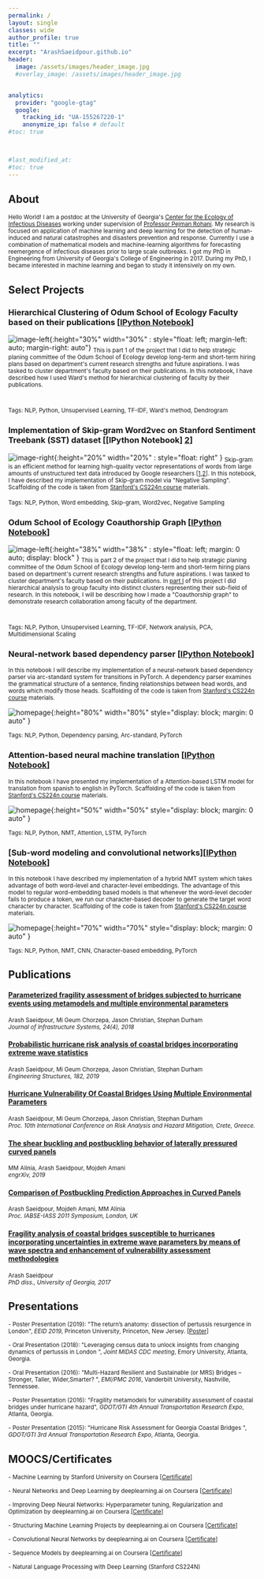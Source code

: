 ```yaml
---
permalink: /
layout: single
classes: wide
author_profile: true
title: ""
excerpt: "ArashSaeidpour.github.io"
header:
  image: /assets/images/header_image.jpg
  #overlay_image: /assets/images/header_image.jpg


analytics:
  provider: "google-gtag"
  google:
    tracking_id: "UA-155267220-1"
    anonymize_ip: false # default
#toc: true



#last_modified_at:
#toc: true
---
```


## About

<sub> Hello World! I am a postdoc at the University of Georgia's [Center for the Ecology of Infectious Diseases](http://ceid.uga.edu/) working under supervision of [Professor Pejman Rohani](http://rohanilab.ecology.uga.edu/). My research is focused on application of  machine learning  and deep learning for  the detection of human-induced and natural catastrophes and disasters prevention and response. Currently I use a combination of mathematical models and machine-learning algorithms for forecasting reemergence of infectious diseases prior to large scale outbreaks. I got my PhD in Engineering from University of Georgia's College of Engineering in 2017. During my PhD, I became interested in machine learning and began to study it intensively on my own. <sub>



## Select Projects

### Hierarchical Clustering of Odum School of Ecology Faculty based on their publications [[IPython Notebook][102]]<br>

![image-left](/assets/images/dendogram.png){:height="30%" width="30%" : style="float: left; margin-left: auto; margin-right: auto"} <sub> This is part 1 of the project that I did to help strategic planing committee of the Odum School of Ecology develop long-term and short-term hiring plans based on department's current research strengths and future aspirations. I was tasked to cluster department's faculty based on their publications. In this notebook, I have described how I used Ward's method for hierarchical clustering of faculty by their publications. <sub> <br> <br> <br>


<sub> Tags: NLP, Python, Unsupervised Learning, TF-IDF, Ward's method, Dendrogram <sub>

[101]:  /assets/images/dendogram.png
[102]:  https://github.com/ArashSaeidpour/Hierarchical-Clustering-of-Odum-School-of-Ecology-Faculty-based-on-their-publications/blob/master/Hierarchical%20clustering.ipynb
  "IPython notebook"



### Implementation of Skip-gram Word2vec on Stanford Sentiment Treebank (SST) dataset [[IPython Notebook] [2]]

![image-right][1]{:height="20%" width="20%" : style="float: right" } <sub> Skip-gram is an efficient method for learning high-quality vector representations of words from large amounts of unstructured text data introduced by Google researchers [[1][301],[2][302]]. In this notebook, I have described my implementation of Skip-gram model via "Negative Sampling". Scaffolding of the code is taken from [Stanford's CS224n course][303] materials. <sub> <br>


<sub> Tags: NLP, Python, Word embedding, Skip-gram, Word2vec, Negative Sampling <sub>

[1]:  /assets/images/bag_of_words.jpg
[2]:  https://github.com/ArashSaeidpour/word2vec/blob/master/Implementation%20of%20word2vec.ipynb
 "IPython notebook"

 [301]: https://papers.nips.cc/paper/5021-distributed-representations-of-words-and-phrases-and-their-compositionality.pdf
 [302]: https://arxiv.org/abs/1301.3781
 [303]: https://web.stanford.edu/class/archive/cs/cs224n/cs224n.1194/



### Odum School of Ecology Coauthorship Graph [[IPython Notebook][104]]

![image-left][103]{:height="38%" width="38%" : style="float: left; margin: 0 auto; display: block" } <sub> This is part 2 of the project that I did to help strategic planing committee of the Odum School of Ecology develop long-term and short-term hiring plans based on department's current research strengths and future aspirations. I was tasked to cluster department's faculty based on their publications. In [part I][102] of this project I did hierarchical analysis to group faculty into distinct clusters representing their sub-field of research. In this notebook, I will be describing how I made a "Coauthorship graph" to demonstrate research collaboration among faculty of the department. <sub> <br> <br> <br>

<sub> Tags: NLP, Python, Unsupervised Learning, TF-IDF, Network analysis, PCA, Multidimensional Scaling  <sub>


[103]:  /assets/images/coauthorship_graph.png
[104]:  https://github.com/ArashSaeidpour/Hierarchical-Clustering-of-Odum-School-of-Ecology-Faculty-based-on-their-publications/blob/master/Coauthorship%20graph.ipynb
 "IPython notebook"



### Neural-network based dependency parser [[IPython Notebook][4]]

 <sub> In this notebook I will describe my implementation of a neural-network based dependency parser via arc-standard system for transitions in PyTorch. A dependency parser examines the grammatical structure of a sentence, finding relationships between head words, and words which modify those heads. Scaffolding of the code is taken from [Stanford's CS224n course][303] materials.<sub>

![homepage][3]{:height="80%" width="80%" style="display: block; margin: 0 auto" }

[3]:  /assets/images/nn_parser.png
[4]:  https://github.com/ArashSaeidpour/NN-based-dependency-parser/blob/master/NN-dependency%20parser.ipynb
"IPython notebook"

<sub> Tags: NLP, Python, Dependency parsing, Arc-standard, PyTorch <sub>


### Attention-based neural machine translation [[IPython Notebook][6]]

<sub> In this notebook I have presented my implementation of a Attention-based LSTM model for translation from spanish to english in PyTorch. Scaffolding of the code is taken from [Stanford's CS224n course][303] materials.  <sub>

![homepage][5]{:height="50%" width="50%" style="display: block; margin: 0 auto" }

[5]:  /assets/images/attention.png
[6]:  https://github.com/ArashSaeidpour/Attention-based-NMT/blob/master/Attention-based%20NMT.ipynb "IPython notebook"

<sub> Tags: NLP, Python, NMT, Attention, LSTM, PyTorch <sub>

### [Sub-word modeling and convolutional networks][[IPython Notebook][8]]

<sub> In this notebook I have described my implementation of a hybrid NMT system which takes advantage of both word-level and character-level embeddings. The advantage of this model to regular word-embedding based models is that whenever the word-level decoder fails to produce a token, we run our character-based decoder to generate the target word character by character. Scaffolding of the code is taken from [Stanford's CS224n course][303] materials.<sub>



![homepage][7]{:height="70%" width="70%" style="display: block; margin: 0 auto" }

<sub> Tags: NLP, Python, NMT, CNN, Character-based embedding, PyTorch <sub>

[7]:  /assets/images/character_cnn.png
[8]:  https://github.com/ArashSaeidpour/Sub-word-modeling-and-convolutional-networks/blob/master/Sub-word%20modeling%20and%20convolutional%20networks.ipynb
 "IPython notebook"


## Publications
#### [Parameterized fragility assessment of bridges subjected to hurricane events using metamodels and multiple environmental parameters][9]
<sub> Arash Saeidpour, Mi Geum Chorzepa, Jason Christian, Stephan Durham <br>
*Journal of Infrastructure Systems, 24(4), 2018* <sub>

#### [Probabilistic hurricane risk analysis of coastal bridges incorporating extreme wave statistics][10]
<sub> Arash Saeidpour, Mi Geum Chorzepa, Jason Christian, Stephan Durham <br>
*Engineering Structures, 182, 2019* <sub>

#### [Hurricane Vulnerability Of Coastal Bridges Using Multiple Environmental Parameters][11]
<sub> Arash Saeidpour, Mi Geum Chorzepa, Jason Christian, Stephan Durham <br>
*Proc. 10th International Conference on Risk Analysis and Hazard Mitigation, Crete, Greece.* <sub>

#### [The shear buckling and postbuckling behavior of laterally pressured curved panels][12]
<sub> MM Alinia, Arash Saeidpour, Mojdeh Amani <br>
*engrXiv, 2019* <sub>

#### [Comparison of Postbuckling Prediction Approaches in Curved Panels][13]
<sub> Arash Saeidpour, Mojdeh Amani, MM Alinia <br>
*Proc. IABSE-IASS 2011 Symposium, London, UK* <sub>

#### [Fragility analysis of coastal bridges susceptible to hurricanes incorporating uncertainties in extreme wave parameters by means of wave spectra and enhancement of vulnerability assessment methodologies][14]
<sub> Arash Saeidpour <br>
*PhD diss., University of Georgia, 2017* <sub>


## Presentations

<sub> - Poster Presentation (2019): "The return’s anatomy: dissection of pertussis resurgence in London", *EEID 2019*, Princeton University, Princeton, New Jersey. \[[Poster](https://docs.google.com/presentation/d/1zfcVHL_W03fepaAiSvXAb_FlHj55GxsHradAE83utzQ/edit?usp=sharing)\]<sub>


<sub> - Oral Presentation (2018): "Leveraging census data to unlock insights from changing dynamics of pertussis in London ", *Joint MIDAS CDC meeting*, Emory University, Atlanta, Georgia. <sub>


<sub> - Oral Presentation (2016): "Multi-Hazard Resilient and Sustainable (or MRS) Bridges – Stronger, Taller, Wider,Smarter? ", *EMI/PMC 2016*, Vanderbilt University, Nashville, Tennessee. <sub>

<sub> - Poster Presentation (2016): "Fragility metamodels for vulnerability assessment of coastal bridges under hurricane hazard", *GDOT/GTI 4th Annual Transportation Research Expo*, Atlanta, Georgia. <sub>

<sub> - Poster Presentation (2015): "Hurricane Risk Assessment for Georgia Coastal Bridges ", *GDOT/GTI 3rd Annual Transportation Research Expo*, Atlanta, Georgia. <sub>

## MOOCS/Certificates

<sub> -  Machine Learning by Stanford University on Coursera \[[Certificate][201]\]

<sub> -  Neural Networks and Deep Learning by deeplearning.ai on Coursera \[[Certificate][202]\] <sub>

<sub> -  Improving Deep Neural Networks: Hyperparameter tuning, Regularization and Optimization by deeplearning.ai on Coursera \[[Certificate][203]\] <sub>

<sub> -  Structuring Machine Learning Projects by deeplearning.ai on Coursera \[[Certificate][204]\] <sub>

<sub> -  Convolutional Neural Networks by deeplearning.ai on Coursera \[[Certificate][205]\] <sub>

<sub> -  Sequence Models by deeplearning.ai on Coursera \[[Certificate][206]\] <sub>

<sub> -  Natural Language Processing with Deep Learning (Stanford CS224N)  <sub>



[201]: https://www.coursera.org/account/accomplishments/certificate/CAT2Q4MM8PSK
[202]: https://www.coursera.org/account/accomplishments/certificate/EVUVCJLZGWGA
[203]: https://www.coursera.org/account/accomplishments/certificate/PG6L3V5ZELWS
[204]: https://www.coursera.org/account/accomplishments/certificate/ZK5JR7YH3J53
[205]: https://www.coursera.org/account/accomplishments/certificate/NNY8NPC66MVE
[206]: https://www.coursera.org/account/accomplishments/certificate/UVAM8PW74ASN








[9]: https://ascelibrary.org/doi/abs/10.1061/%28ASCE%29IS.1943-555X.0000442
[10]: https://www.sciencedirect.com/science/article/pii/S0141029618320546
[11]: https://www.witpress.com/elibrary/SSE-volumes/6/1/1084
[12]: https://engrxiv.org/jg27s/
[13]: https://www.researchgate.net/profile/Arash_Saeidpour/publication/320191091_Comparison_of_Postbuckling_Prediction_Approaches_in_Curved_Panels/links/59d3ecc90f7e9b4fd7ffc4a9/Comparison-of-Postbuckling-Prediction-Approaches-in-Curved-Panels.pdf
[14]: https://athenaeum.libs.uga.edu/handle/10724/37488
